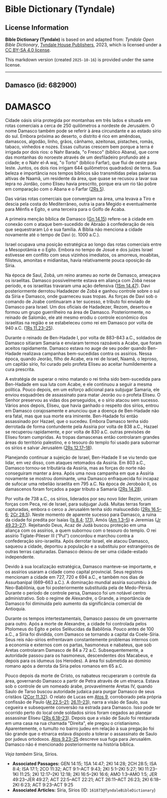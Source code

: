 # Bible Dictionary (Tyndale)

## License Information

**Bible Dictionary (Tyndale)** is based on and adapted from: _Tyndale Open Bible Dictionary_, [Tyndale House Publishers](https://tyndaleopenresources.com/), 2023, which is licensed under a [CC BY-SA 4.0 license](https://creativecommons.org/licenses/by-sa/4.0/legalcode.en).

This markdown version (created `2025-10-16`) is provided under the same license.



--------------------------------

## Damasco (id: 682900)

DAMASCO
=======

Cidade oásis síria protegida por montanhas em três lados e situada em rotas comerciais a cerca de 250 quilômetros a nordeste de Jerusalém. O nome Damasco também pode se referir à área circundante e ao estado sírio do sul. Embora próxima ao deserto, o distrito é rico em amêndoas, damascos, algodão, linho, grãos, cânhamo, azeitonas, pistaches, romãs, tabaco, vinhedos e nozes. Essas culturas crescem bem porque a terra é irrigada por dois rios: o Nahr Barada, "o Fresco" (bíblico Abana), que corre das montanhas do noroeste através de um desfiladeiro profundo até a cidade; e o Nahr el\-A waj, "o Torto" (bíblico Farfar), que flui de oeste para leste. Juntos, os dois rios irrigam 644 quilômetros quadrados) de terra. Sua beleza e importância nos tempos bíblicos são transmitidas pelas palavras altivas de Naamã, um residente da área, que quase se recusou a lavar sua lepra no Jordão, como Eliseu havia prescrito, porque era um rio tão pobre em comparação com o Abana e o Farfar ([2Rs 5](https://ref.ly/2Kgs5:1-2Kgs5:27)).

Das várias rotas comerciais que convergiam na área, uma levava a Tiro e descia pela costa do Mediterrâneo, outra ia para Megido e eventualmente para Mênfis e Egito, e uma terceira para o Golfo de Ácaba.

A primeira menção bíblica de Damasco ([Gn 14\.15](https://ref.ly/Gen14:15)) refere\-se à cidade em conexão com o ataque bem\-sucedido de Abraão à confederação de reis que sequestraram Ló e sua família. A Bíblia não menciona a cidade novamente até o tempo de Davi (c. 1000 a.C.).

Israel ocupava uma posição estratégica ao longo das rotas comerciais entre a Mesopotâmia e o Egito. Embora no tempo de Josué e dos juízes Israel estivesse em conflito com seus vizinhos imediatos, os amorreus, moabitas, filisteus, amonitas e midianitas, havia relativamente pouca oposição da Síria.

Na época de Saul, Zobá, um reino arameu ao norte de Damasco, ameaçava os israelitas. Damasco possivelmente estava em aliança com Zobá nesse período, e os israelitas travaram uma ação defensiva ([1Sm 14\.47](https://ref.ly/1Sam14:47)). Davi posteriormente derrotou Hadadezer de Zobá e ganhou controle sobre o sul da Síria e Damasco, onde guarneceu suas tropas. As forças de Davi sob o comando de Joabe continuaram a ter sucesso, e tributo foi enviado de Damasco para Israel. Um dos oficiais de Hadadezer, Rezom, desertou e formou um grupo guerrilheiro na área de Damasco. Posteriormente, no reinado de Salomão, ele até mesmo erodiu o controle econômico dos israelitas na região e se estabeleceu como rei em Damasco por volta de 940 a.C. ([1Rs 11\.23–25](https://ref.ly/1Kgs11:23-1Kgs11:25)).

Durante o reinado de Ben\-Hadade I, por volta de 883–843 a.C., soldados de Damasco sitiaram Samaria e enviaram termos razoáveis a Acabe, que foram aceitos rapidamente. Damasco estava no auge de seu poder quando Ben\-Hadade realizava campanhas bem\-sucedidas contra os assírios. Nessa época, quando Jeorão, filho de Acabe, era rei de Israel, Naamã, o leproso, um capitão sírio, foi curado pelo profeta Eliseu ao aceitar humildemente a cura prescrita.

A estratégia de superar o reino matando o rei tinha sido bem\-sucedida para Ben\-Hadade em sua luta com Acabe, e ele continuou a seguir a mesma política. Pouco depois, em um esforço adicional para subjugar Samaria, ele enviou esquadrões de assassinato para matar Jeorão ou o profeta Eliseu. O Senhor preservou as vidas dos perseguidos, e o sírio atacou sem sucesso. Vários anos depois, Eliseu, que havia ganhado o respeito dos sírios, entrou em Damasco corajosamente e anunciou que a doença de Ben\-Hadade não era fatal, mas que sua morte era iminente. Ben\-Hadade foi então assassinado por Hazael, que o sucedeu. Embora Damasco tenha sido derrotada de forma contundente pela Assíria por volta de 838 a.C., Hazael se recuperou rapidamente, e por volta de 830 a.C. outras previsões de Eliseu foram cumpridas. As tropas damascenas então controlaram grandes áreas do território palestino, e o tesouro do templo foi usado para subornar os sírios e salvar Jerusalém ([2Rs 12\.17–18](https://ref.ly/2Kgs12:17-2Kgs12:18)).

Planejando continuar a sujeição de Israel, Ben\-Hadade II se viu tendo que lidar, em vez disso, com ataques retomados da Assíria. Em 803 a.C., Damasco tornou\-se tributária da Assíria, mas as forças do norte não conseguiram manter a área. Após uma nova campanha em que a Assíria novamente se mostrou dominante, uma Damasco enfraquecida foi incapaz de sufocar uma rebelião israelita em 795 a.C. Na época de Jeroboão II, os damascenos foram forçados a pagar tributo a Samaria ([2Rs 14\.28](https://ref.ly/2Kgs14:28)).

Por volta de 738 a.C., os sírios, liderados por seu novo líder Rezim, uniram forças com Peca, rei de Israel, para subjugar Judá. Muitas terras foram capturadas, embora o cerco a Jerusalém tenha sido malsucedido ([2Rs 16\.5–6](https://ref.ly/2Kgs16:5-2Kgs16:6); [2Cr 28\.5](https://ref.ly/2Chr28:5)). Neste momento de aparente sucesso para Damasco, a ruína da cidade foi predita por Isaías ([Is 8\.4](https://ref.ly/Isa8:4); [17\.1](https://ref.ly/Isa17:1)), Amós ([Am 1\.3–5](https://ref.ly/Amos1:3-Amos1:5)) e Jeremias ([Jr 49\.23–27](https://ref.ly/Jer49:23-Jer49:27)). Rejeitando Deus, Acaz de Judá buscou proteção em uma aliança com os assírios, a quem subornou com o tesouro do templo. O rei assírio Tiglate\-Pileser III (“Pul”) concordou e marchou contra a confederação siro\-israelita. Após derrotar Israel, ele atacou Damasco, saqueou a cidade, deportou a população e a substituiu por estrangeiros de outras terras capturadas. Damasco deixou de ser uma cidade\-estado independente.

Devido à sua localização estratégica, Damasco manteve\-se importante, e os assírios usaram a cidade como capital provincial. Seus registros mencionam a cidade em 727, 720 e 694 a.C., e também nos dias de Assurbanípal (669–663 a.C.). A dominação mundial assíria sucumbiu à de Neo\-Babilônia, que foi posteriormente substituída pela de Medo\-Pérsia. Durante o período de controle persa, Damasco foi um notável centro administrativo. Sob o regime de Alexandre, o Grande, a importância de Damasco foi diminuída pelo aumento da significância comercial de Antioquia.

Durante os tempos intertestamentais, Damasco passou de um governante para outro. Após a morte de Alexandre, a cidade foi controlada pelos Ptolomeus do Egito e pelos Selêucidas da Babilônia. Pouco antes de 100 a.C., a Síria foi dividida, com Damasco se tornando a capital da Coele\-Síria. Seus reis não\-sírios enfrentavam constantemente problemas internos com a economia e externos com os partas, hasmoneus e nabateus, que sob Aretas controlaram Damasco de 84 a 72 a.C. Subsequentemente, a autoridade passou para os hasmoneus, descendentes dos Macabeus, e depois para os idumeus (os Herodes). A área foi submetida ao domínio romano após a derrota da Síria pelos romanos em 65 a.C.

Pouco depois da morte de Cristo, os nabateus recuperaram o controle da área, governando Damasco a partir de Petra através de um etnarca. Estava sob o controle de um nomeado árabe, provavelmente Aretas IV, quando Saulo de Tarso buscou autoridade judaica para purgar Damasco de seus cristãos ([2Cor 11\.32](https://ref.ly/2Cor11:32)). O relato de Lucas em [Atos 9](https://ref.ly/Acts9:1-Acts9:43), corroborado pela própria confissão de Paulo ([At 22\.5–21](https://ref.ly/Acts22:5-Acts22:21); [26\.11–23](https://ref.ly/Acts26:11-Acts26:23)), narra a visão de Saulo, sua cegueira e subsequente conversão na estrada para Damasco. Isso pode ter ocorrido perto do local onde soldados sírios foram cegados ao planejar assassinar Eliseu ([2Rs 6\.18–23](https://ref.ly/2Kgs6:18-2Kgs6:23)). Depois que a visão de Saulo foi restaurada em uma casa na rua chamada "Direita", ele pregou o cristianismo. Aparentemente, o tumulto no bairro judeu em relação à sua pregação foi tão grande que o etnarca estava disposto a tolerar o assassinato de Saulo por judeus ortodoxos. [Atos 9\.23–25](https://ref.ly/Acts9:23-Acts9:25) descreve sua fuga para Jerusalém. Damasco não é mencionado posteriormente na história bíblica.

*Veja também* Síria, Sírios.

* **Associated Passages:** GEN 14:15; 1SA 14:47; 2KI 14:28; 2CH 28:5; ISA 8:4; ISA 17:1; 2CO 11:32; ACT 9:1–ACT 9:43; 2KI 5:1–2KI 5:27; 1KI 11:23–1KI 11:25; 2KI 12:17–2KI 12:18; 2KI 16:5–2KI 16:6; AMO 1:3–AMO 1:5; JER 49:23–JER 49:27; ACT 22:5–ACT 22:21; ACT 26:11–ACT 26:23; 2KI 6:18–2KI 6:23; ACT 9:23–ACT 9:25
* **Associated Articles:** Síria, Sírios (ID: `161873@TyndaleBibleDictionary`)

